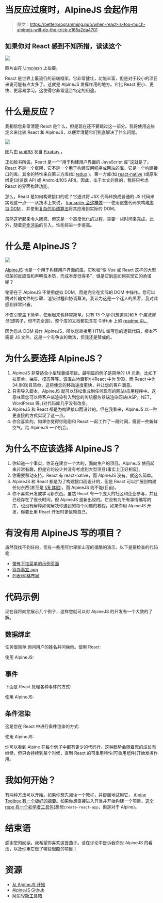 # 当反应过度时，AlpineJS 会起作用

> 原文：<https://betterprogramming.pub/when-react-is-too-much-alpinejs-will-do-the-trick-c165a2da4701>

## 如果你对 React 感到不知所措，读读这个

![](img/b0b8a9b78aa1c73355b1b4b2f6f6486a.png)

照片由在 [Unsplash](https://unsplash.com/s/photos/hammer?utm_source=unsplash&utm_medium=referral&utm_content=creditCopyText) 上拍摄。

React 是世界上最流行的前端框架。它非常健壮，功能丰富，但是对于较小的项目来说可能有点太多了。这就是 AlpineJS 发挥作用的地方。它比 React 更小、更快、更容易学习，这使得它非常适合特定的用途。

# 什么是反应？

我相信您非常清楚 React 是什么，但是现在还不要跳过这一部分。我将使用这些定义来比较 React 和 AlpineJS，以便弄清楚它们到底解决了什么问题。

![](img/9914d3d718fd6b26c2df215ac2881476.png)

图片由 [janjf93](https://pixabay.com/users/janjf93-3084263/?utm_source=link-attribution&utm_medium=referral&utm_campaign=image&utm_content=3614766) 发自 [Pixabay](https://pixabay.com/?utm_source=link-attribution&utm_medium=referral&utm_campaign=image&utm_content=3614766) 。

正如脸书所说，React 是一个“用于构建用户界面的 JavaScript 库”这就是了。React 不是一个框架，它不是一个用于构建应用程序或网站的库。它是一个构建接口的库。其余的特性来自第三方库(如 [redux](https://github.com/reduxjs/react-redux) )、第一方库(如 [react-native](https://github.com/facebook/react-native) )或原生绑定(浏览器 API 或 Android/IOS API)。因此，出于本文的目的，我将只考虑 React 的界面构建功能。

那么，React 是如何构建接口的呢？它通过将 JSX 代码转换成普通的 JS 代码来实现这一点——从技术上来说， [transpiler 会这样做](https://babeljs.io/docs/en)——使用这些代码来构建[虚拟 DOM](https://github.com/Matt-Esch/virtual-dom) ，并使用[复杂的协调算法](https://reactjs.org/docs/reconciliation.html)将其应用到实际的 DOM。

虽然这听起来令人困惑，但这是一个高度优化的过程，需要一些时间来完成。此外，随着[异步渲染](https://reactjs.org/blog/2019/11/06/building-great-user-experiences-with-concurrent-mode-and-suspense.html)的引入，性能将进一步提高。

# 什么是 AlpineJS？

![](img/71e65c067810a82a6a235dcc69159c31.png)

[AlpineJS](https://github.com/alpinejs/alpine) 也是一个用于构建用户界面的库。它吹嘘“像 Vue 或 React 这样的大型框架的反应性和声明性本质，而成本却低得多”，但是它到底如何实现它的承诺呢？

秘密在于 AlpineJS 不使用虚拟 DOM，而是完全在实际的 DOM 中操作。您可以跳过传输文件的步骤、渲染过程和协调算法。我认为这是一个迷人的黑客，我对此感到非常兴奋。

不仅引擎盖下简单，使用起来也非常简单。只有 13 个*指令*(想道具)和 5 个*魔法属性*(想钩子，但不完全是)。整个库的文档都包含在 GitHub 上的 [readme 中。](https://github.com/alpinejs/alpine)

因为您从 DOM 操作 AlpineJS，所以您直接用 HTML 编写您的逻辑代码，根本不需要 JS 文件。这是一个有争议的做法，但我还是赞成的。

# 为什么要选择 AlpineJS？

1.  AlpineJS 非常适合小型轻量级项目。最明显的例子是简单的 UI 元素，比如下拉菜单、抽屉、模态等等。该库占地面积小(React 中为 5KB，而 React 中为 34.8KB)且简单，这将使您的移动速度更快，并让您的客户满意。
2.  只需导入脚本，AlpineJS 就可以轻松集成到任何现有的网站/应用程序中。这意味着您可以将客户端渲染引入到您的传统服务器端渲染网站(ASP。NET，WordPress 等。)对代码库几乎没有改变。
3.  AlpineJS 和 React 都是为构建接口而设计的，但在我看来，AlpineJS 以一种更直接的方式实现了这一点。
4.  你会喜欢的。如果你觉得你刚刚和 React 一起工作了一段时间，需要一些新鲜空气，给 AlpineJS 一个机会。

# 为什么不应该选择 AlpineJS？

1.  你知道一个事实，你正在建立一个大的，面向生产的项目。AlpineJS 使用起来非常有趣，但是它的设计并没有考虑到大型项目(事实上正好相反)。
2.  你需要移动支持。React 有 react-native，而 AlpineJS 没有。就这么简单。
3.  AlpineJS 和 React 都是为了构建接口而设计的，但是 React 可以扩展到构建任何东西(甚至是 [VR 体验](https://facebook.github.io/react-360/))，而 AlpineJS 则不能(目前)。
4.  你不喜欢开发或学习新东西。虽然 React 有一个庞大的社区和企业参与，并且已经存在了很长时间，但 AlpineJS 是新出现的。它没有为所有事情编写的库，也没有解释如何解决你遇到的每个问题的教程。如果你用 AlpineJS 开发，你要比用 React 开发时更依赖自己。

# 有没有用 AlpineJS 写的项目？

虽然我找不到任何，但有一些用阿尔卑斯山写的很酷的演示。以下是要检查的代码笔:

*   [带有下拉菜单的示例页面](https://codepen.io/bennash/pen/mdyamBz)
*   [待办事宜 app](https://codepen.io/tlgreg/pen/vYEbGMV)
*   [列表/网格布局](https://codepen.io/brbcoding-the-selector/pen/RwNjXaK)

# 代码示例

现在我将向您展示几个例子，这样您就可以对 AlpineJS 的开发有一个大致的了解。

## 数据绑定

任务很简单:询问用户的姓名并问候他。使用 React:

使用 AlpineJS:

## 事件

下面是 React 处理各种事件的方式:

使用 AlpineJS:

## 条件渲染

这是您在 React 中进行条件渲染的方式:

使用 AlpineJS:

你可以看到 Alpine 在每个例子中都有更少的代码行。这种趋势会随着您的成长而继续，但只会持续到某个时候，直到 React 的可重用特性(可重用组件)开始发挥作用。

# 我如何开始？

有两种方法可以开始。如果你想先阅读一个教程，并舒服地试用它， [Alpine Toolbox 有一个极好的摘要](https://www.alpinetoolbox.com/guides/)。如果你想直接进入开发并开始构建一个项目，[这个 repo 有一个初学者工具包](https://github.com/bep/hugo-bulma-hero)(想想`create-react-app`，但是对于 Alpine)。

# 结束语

感谢您的阅读。我希望你喜欢这首曲子。请在评论中告诉我你对 AlpineJS 的看法，以及你用它做了哪些很酷的项目！

# 资源

*   [从 AlpineJS 开始](https://dev.to/nugetchar/starting-with-alpinejs-hjn)
*   [AlpineJS Github](https://github.com/alpinejs/alpine#x-bind)
*   [阿尔卑斯工具箱](https://www.alpinetoolbox.com/)